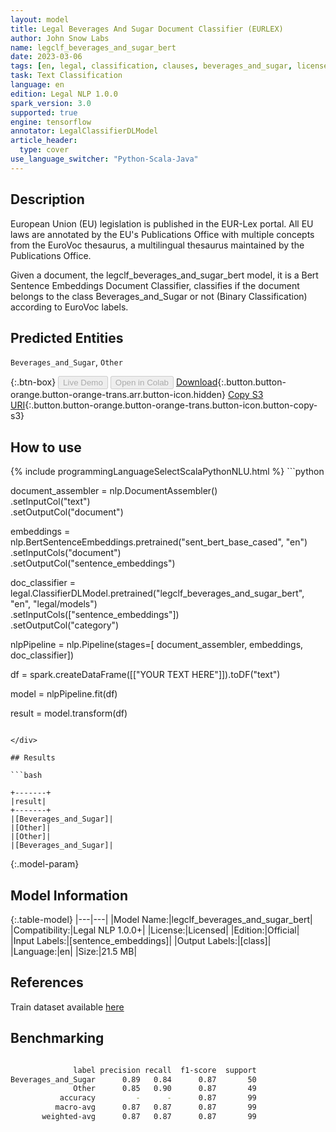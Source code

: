 ```yaml
---
layout: model
title: Legal Beverages And Sugar Document Classifier (EURLEX)
author: John Snow Labs
name: legclf_beverages_and_sugar_bert
date: 2023-03-06
tags: [en, legal, classification, clauses, beverages_and_sugar, licensed, tensorflow]
task: Text Classification
language: en
edition: Legal NLP 1.0.0
spark_version: 3.0
supported: true
engine: tensorflow
annotator: LegalClassifierDLModel
article_header:
  type: cover
use_language_switcher: "Python-Scala-Java"
---
```


## Description

European Union (EU) legislation is published in the EUR-Lex portal. All EU laws are annotated by the EU's Publications Office with multiple concepts from the EuroVoc thesaurus, a multilingual thesaurus maintained by the Publications Office.

Given a document, the legclf_beverages_and_sugar_bert model, it is a Bert Sentence Embeddings Document Classifier, classifies if the document belongs to the class Beverages_and_Sugar or not (Binary Classification) according to EuroVoc labels.

## Predicted Entities

`Beverages_and_Sugar`, `Other`

{:.btn-box}
<button class="button button-orange" disabled>Live Demo</button>
<button class="button button-orange" disabled>Open in Colab</button>
[Download](https://s3.amazonaws.com/auxdata.johnsnowlabs.com/legal/models/legclf_beverages_and_sugar_bert_en_1.0.0_3.0_1678111822961.zip){:.button.button-orange.button-orange-trans.arr.button-icon.hidden}
[Copy S3 URI](s3://auxdata.johnsnowlabs.com/legal/models/legclf_beverages_and_sugar_bert_en_1.0.0_3.0_1678111822961.zip){:.button.button-orange.button-orange-trans.button-icon.button-copy-s3}

## How to use



<div class="tabs-box" markdown="1">
{% include programmingLanguageSelectScalaPythonNLU.html %}
```python

document_assembler = nlp.DocumentAssembler()\
    .setInputCol("text")\
    .setOutputCol("document")

embeddings = nlp.BertSentenceEmbeddings.pretrained("sent_bert_base_cased", "en")\
    .setInputCols("document")\
    .setOutputCol("sentence_embeddings")

doc_classifier = legal.ClassifierDLModel.pretrained("legclf_beverages_and_sugar_bert", "en", "legal/models")\
    .setInputCols(["sentence_embeddings"])\
    .setOutputCol("category")

nlpPipeline = nlp.Pipeline(stages=[
    document_assembler, 
    embeddings,
    doc_classifier])

df = spark.createDataFrame([["YOUR TEXT HERE"]]).toDF("text")

model = nlpPipeline.fit(df)

result = model.transform(df)

```

</div>

## Results

```bash

+-------+
|result|
+-------+
|[Beverages_and_Sugar]|
|[Other]|
|[Other]|
|[Beverages_and_Sugar]|

```

{:.model-param}
## Model Information

{:.table-model}
|---|---|
|Model Name:|legclf_beverages_and_sugar_bert|
|Compatibility:|Legal NLP 1.0.0+|
|License:|Licensed|
|Edition:|Official|
|Input Labels:|[sentence_embeddings]|
|Output Labels:|[class]|
|Language:|en|
|Size:|21.5 MB|

## References

Train dataset available [here](https://huggingface.co/datasets/lex_glue)

## Benchmarking

```bash

              label precision recall  f1-score  support
Beverages_and_Sugar      0.89   0.84      0.87       50
              Other      0.85   0.90      0.87       49
           accuracy         -      -      0.87       99
          macro-avg      0.87   0.87      0.87       99
       weighted-avg      0.87   0.87      0.87       99
```